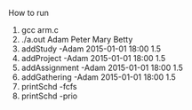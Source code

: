How to run
1. gcc arm.c
2. ./a.out Adam Peter Mary Betty
3. addStudy -Adam 2015-01-01 18:00 1.5
4. addProject -Adam 2015-01-01 18:00 1.5
5. addAssignment -Adam 2015-01-01 18:00 1.5
6. addGathering -Adam 2015-01-01 18:00 1.5
7. printSchd -fcfs
8. printSchd -prio
